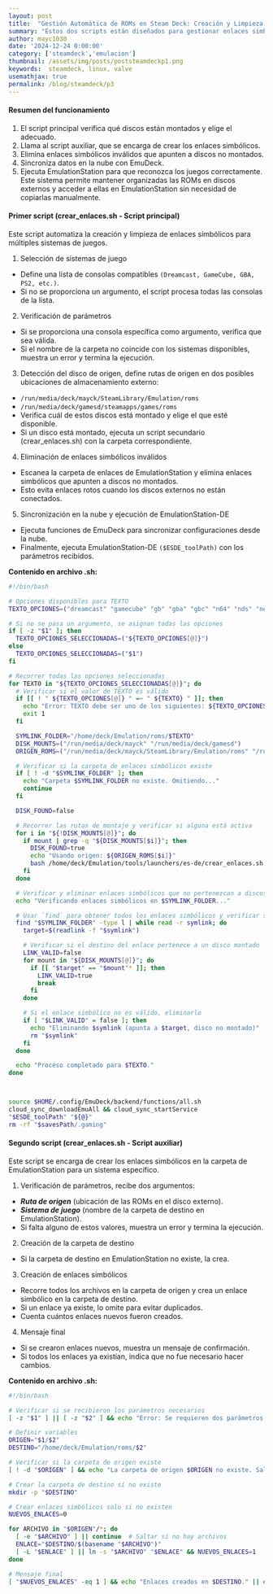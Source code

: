 ```yaml
---
layout: post
title:  "Gestión Automática de ROMs en Steam Deck: Creación y Limpieza de Enlaces Simbólicos con Bash"
summary: "Estos dos scripts están diseñados para gestionar enlaces simbólicos de ROMs en la Steam Deck para EmulationStation. Permiten organizar juegos almacenados en discos externos y sincronizarlos con la carpeta de EmulationStation sin necesidad de mover archivos."
author: mayc1030
date: '2024-12-24 0:00:00'
category: ['steamdeck','emulacion']
thumbnail: /assets/img/posts/poststeamdeckp1.png
keywords:  steamdeck, linux, valve
usemathjax: true
permalink: /blog/steamdeck/p3
---
```


#### Resumen del funcionamiento
1. El script principal verifica qué discos están montados y elige el adecuado.
2. Llama al script auxiliar, que se encarga de crear los enlaces simbólicos.
3. Elimina enlaces simbólicos inválidos que apunten a discos no montados.
4. Sincroniza datos en la nube con EmuDeck.
5. Ejecuta EmulationStation para que reconozca los juegos correctamente.
Este sistema permite mantener organizadas las ROMs en discos externos y acceder a ellas en EmulationStation sin necesidad de copiarlas manualmente.


#### Primer script (crear_enlaces.sh - Script principal)
Este script automatiza la creación y limpieza de enlaces simbólicos para múltiples sistemas de juegos.

1. Selección de sistemas de juego
 - Define una lista de consolas compatibles `(Dreamcast, GameCube, GBA, PS2, etc.)`.
 - Si no se proporciona un argumento, el script procesa todas las consolas de la lista.
2. Verificación de parámetros
 - Si se proporciona una consola específica como argumento, verifica que sea válida.
 - Si el nombre de la carpeta no coincide con los sistemas disponibles, muestra un error y termina la ejecución.
3. Detección del disco de origen, define rutas de origen en dos posibles ubicaciones de almacenamiento externo:
 - `/run/media/deck/mayck/SteamLibrary/Emulation/roms`
 - `/run/media/deck/gamesd/steamapps/games/roms`
 - Verifica cuál de estos discos está montado y elige el que esté disponible.
 - Si un disco está montado, ejecuta un script secundario (crear_enlaces.sh) con la carpeta correspondiente.
4. Eliminación de enlaces simbólicos inválidos
 - Escanea la carpeta de enlaces de EmulationStation y elimina enlaces simbólicos que apunten a discos no montados.
 - Esto evita enlaces rotos cuando los discos externos no están conectados.
5. Sincronización en la nube y ejecución de EmulationStation-DE
 - Ejecuta funciones de EmuDeck para sincronizar configuraciones desde la nube.
 - Finalmente, ejecuta EmulationStation-DE `($ESDE_toolPath)` con los parámetros recibidos.


**Contenido en archivo .sh:**

```sh
#!/bin/bash

# Opciones disponibles para TEXTO
TEXTO_OPCIONES=("dreamcast" "gamecube" "gb" "gba" "gbc" "n64" "nds" "nes" "ps2" "ps3" "psp" "psvita" "psx" "switch" "xbox" "xbox360")

# Si no se pasa un argumento, se asignan todas las opciones
if [ -z "$1" ]; then
  TEXTO_OPCIONES_SELECCIONADAS=("${TEXTO_OPCIONES[@]}")
else
  TEXTO_OPCIONES_SELECCIONADAS=("$1")
fi

# Recorrer todas las opciones seleccionadas
for TEXTO in "${TEXTO_OPCIONES_SELECCIONADAS[@]}"; do
  # Verificar si el valor de TEXTO es válido
  if [[ ! " ${TEXTO_OPCIONES[@]} " =~ " ${TEXTO} " ]]; then
    echo "Error: TEXTO debe ser uno de los siguientes: ${TEXTO_OPCIONES[@]}"
    exit 1
  fi

  SYMLINK_FOLDER="/home/deck/Emulation/roms/$TEXTO"
  DISK_MOUNTS=("/run/media/deck/mayck" "/run/media/deck/gamesd")
  ORIGEN_ROMS=("/run/media/deck/mayck/SteamLibrary/Emulation/roms" "/run/media/deck/gamesd/steamapps/games/roms")

  # Verificar si la carpeta de enlaces simbólicos existe
  if [ ! -d "$SYMLINK_FOLDER" ]; then
    echo "Carpeta $SYMLINK_FOLDER no existe. Omitiendo..."
    continue
  fi

  DISK_FOUND=false

  # Recorrer las rutas de montaje y verificar si alguna está activa
  for i in "${!DISK_MOUNTS[@]}"; do
    if mount | grep -q "${DISK_MOUNTS[$i]}"; then
      DISK_FOUND=true
      echo "Usando origen: ${ORIGEN_ROMS[$i]}"
      bash /home/deck/Emulation/tools/launchers/es-de/crear_enlaces.sh "${ORIGEN_ROMS[$i]}" "$TEXTO"
    fi
  done

  # Verificar y eliminar enlaces simbólicos que no pertenezcan a discos montados
  echo "Verificando enlaces simbólicos en $SYMLINK_FOLDER..."

  # Usar `find` para obtener todos los enlaces simbólicos y verificar sus destinos
  find "$SYMLINK_FOLDER" -type l | while read -r symlink; do
    target=$(readlink -f "$symlink")

    # Verificar si el destino del enlace pertenece a un disco montado
    LINK_VALID=false
    for mount in "${DISK_MOUNTS[@]}"; do
      if [[ "$target" == "$mount"* ]]; then
        LINK_VALID=true
        break
      fi
    done

    # Si el enlace simbólico no es válido, eliminarlo
    if [ "$LINK_VALID" = false ]; then
      echo "Eliminando $symlink (apunta a $target, disco no montado)"
      rm "$symlink"
    fi
  done

  echo "Proceso completado para $TEXTO."
done



source $HOME/.config/EmuDeck/backend/functions/all.sh
cloud_sync_downloadEmuAll && cloud_sync_startService
"$ESDE_toolPath" "${@}"
rm -rf "$savesPath/.gaming"
```

#### Segundo script (crear_enlaces.sh - Script auxiliar)
Este script se encarga de crear los enlaces simbólicos en la carpeta de EmulationStation para un sistema específico.

1. Verificación de parámetros, recibe dos argumentos: 
 - ***Ruta de origen*** (ubicación de las ROMs en el disco externo).
 - ***Sistema de juego*** (nombre de la carpeta de destino en EmulationStation).
 - Si falta alguno de estos valores, muestra un error y termina la ejecución.
2. Creación de la carpeta de destino
 - Si la carpeta de destino en EmulationStation no existe, la crea.
3. Creación de enlaces simbólicos
 - Recorre todos los archivos en la carpeta de origen y crea un enlace simbólico en la carpeta de destino.
 - Si un enlace ya existe, lo omite para evitar duplicados.
 - Cuenta cuántos enlaces nuevos fueron creados.
4. Mensaje final
 - Si se crearon enlaces nuevos, muestra un mensaje de confirmación.
 - Si todos los enlaces ya existían, indica que no fue necesario hacer cambios.

 **Contenido en archivo .sh:**

```sh
#!/bin/bash

# Verificar si se recibieron los parámetros necesarios
[ -z "$1" ] || [ -z "$2" ] && echo "Error: Se requieren dos parámetros." && exit 1

# Definir variables
ORIGEN="$1/$2"
DESTINO="/home/deck/Emulation/roms/$2"

# Verificar si la carpeta de origen existe
[ ! -d "$ORIGEN" ] && echo "La carpeta de origen $ORIGEN no existe. Saliendo..." && exit 1

# Crear la carpeta de destino si no existe
mkdir -p "$DESTINO"

# Crear enlaces simbólicos solo si no existen
NUEVOS_ENLACES=0

for ARCHIVO in "$ORIGEN"/*; do
  [ -e "$ARCHIVO" ] || continue  # Saltar si no hay archivos
  ENLACE="$DESTINO/$(basename "$ARCHIVO")"
  [ -L "$ENLACE" ] || ln -s "$ARCHIVO" "$ENLACE" && NUEVOS_ENLACES=1
done

# Mensaje final
[ "$NUEVOS_ENLACES" -eq 1 ] && echo "Enlaces creados en $DESTINO." || echo "Todos los enlaces ya existen."
```






